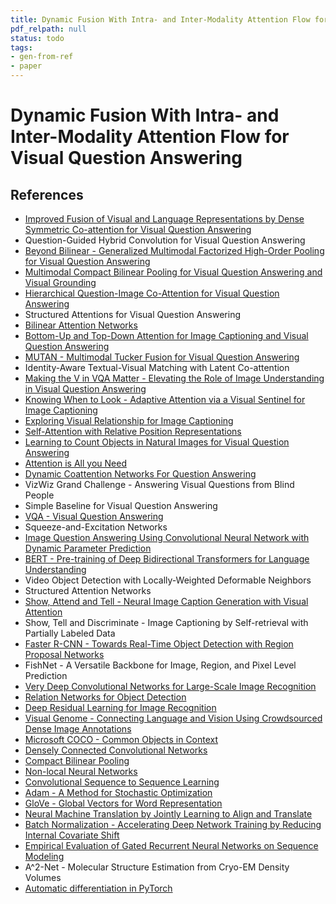 ```yaml
---
title: Dynamic Fusion With Intra- and Inter-Modality Attention Flow for Visual Question Answering
pdf_relpath: null
status: todo
tags:
- gen-from-ref
- paper
---
```


# Dynamic Fusion With Intra- and Inter-Modality Attention Flow for Visual Question Answering

## References

- [Improved Fusion of Visual and Language Representations by Dense Symmetric Co-attention for Visual Question Answering](./improved-fusion-of-visual-and-language-representations-by-dense-symmetric-co-attention-for-visual-question-answering.md)
- Question-Guided Hybrid Convolution for Visual Question Answering
- [Beyond Bilinear - Generalized Multimodal Factorized High-Order Pooling for Visual Question Answering](./beyond-bilinear-generalized-multimodal-factorized-high-order-pooling-for-visual-question-answering.md)
- [Multimodal Compact Bilinear Pooling for Visual Question Answering and Visual Grounding](./multimodal-compact-bilinear-pooling-for-visual-question-answering-and-visual-grounding.md)
- [Hierarchical Question-Image Co-Attention for Visual Question Answering](./hierarchical-question-image-co-attention-for-visual-question-answering.md)
- Structured Attentions for Visual Question Answering
- [Bilinear Attention Networks](./bilinear-attention-networks.md)
- [Bottom-Up and Top-Down Attention for Image Captioning and Visual Question Answering](./bottom-up-and-top-down-attention-for-image-captioning-and-visual-question-answering.md)
- [MUTAN - Multimodal Tucker Fusion for Visual Question Answering](./mutan-multimodal-tucker-fusion-for-visual-question-answering.md)
- Identity-Aware Textual-Visual Matching with Latent Co-attention
- [Making the V in VQA Matter - Elevating the Role of Image Understanding in Visual Question Answering](./making-the-v-in-vqa-matter-elevating-the-role-of-image-understanding-in-visual-question-answering.md)
- [Knowing When to Look - Adaptive Attention via a Visual Sentinel for Image Captioning](./knowing-when-to-look-adaptive-attention-via-a-visual-sentinel-for-image-captioning.md)
- [Exploring Visual Relationship for Image Captioning](./exploring-visual-relationship-for-image-captioning.md)
- [Self-Attention with Relative Position Representations](./self-attention-with-relative-position-representations.md)
- [Learning to Count Objects in Natural Images for Visual Question Answering](./learning-to-count-objects-in-natural-images-for-visual-question-answering.md)
- [Attention is All you Need](./attention-is-all-you-need.md)
- [Dynamic Coattention Networks For Question Answering](./dynamic-coattention-networks-for-question-answering.md)
- VizWiz Grand Challenge - Answering Visual Questions from Blind People
- Simple Baseline for Visual Question Answering
- [VQA - Visual Question Answering](./vqa-visual-question-answering.md)
- Squeeze-and-Excitation Networks
- [Image Question Answering Using Convolutional Neural Network with Dynamic Parameter Prediction](./image-question-answering-using-convolutional-neural-network-with-dynamic-parameter-prediction.md)
- [BERT - Pre-training of Deep Bidirectional Transformers for Language Understanding](./bert-pre-training-of-deep-bidirectional-transformers-for-language-understanding.md)
- Video Object Detection with Locally-Weighted Deformable Neighbors
- Structured Attention Networks
- [Show, Attend and Tell - Neural Image Caption Generation with Visual Attention](./show-attend-and-tell-neural-image-caption-generation-with-visual-attention.md)
- Show, Tell and Discriminate - Image Captioning by Self-retrieval with Partially Labeled Data
- [Faster R-CNN - Towards Real-Time Object Detection with Region Proposal Networks](./faster-r-cnn-towards-real-time-object-detection-with-region-proposal-networks.md)
- FishNet - A Versatile Backbone for Image, Region, and Pixel Level Prediction
- [Very Deep Convolutional Networks for Large-Scale Image Recognition](./very-deep-convolutional-networks-for-large-scale-image-recognition.md)
- [Relation Networks for Object Detection](./relation-networks-for-object-detection.md)
- [Deep Residual Learning for Image Recognition](./deep-residual-learning-for-image-recognition.md)
- [Visual Genome - Connecting Language and Vision Using Crowdsourced Dense Image Annotations](./visual-genome-connecting-language-and-vision-using-crowdsourced-dense-image-annotations.md)
- [Microsoft COCO - Common Objects in Context](./microsoft-coco-common-objects-in-context.md)
- [Densely Connected Convolutional Networks](./densely-connected-convolutional-networks.md)
- [Compact Bilinear Pooling](./compact-bilinear-pooling.md)
- [Non-local Neural Networks](./non-local-neural-networks.md)
- [Convolutional Sequence to Sequence Learning](./convolutional-sequence-to-sequence-learning.md)
- [Adam - A Method for Stochastic Optimization](./adam-a-method-for-stochastic-optimization.md)
- [GloVe - Global Vectors for Word Representation](./glove-global-vectors-for-word-representation.md)
- [Neural Machine Translation by Jointly Learning to Align and Translate](./neural-machine-translation-by-jointly-learning-to-align-and-translate.md)
- [Batch Normalization - Accelerating Deep Network Training by Reducing Internal Covariate Shift](./batch-normalization-accelerating-deep-network-training-by-reducing-internal-covariate-shift.md)
- [Empirical Evaluation of Gated Recurrent Neural Networks on Sequence Modeling](./empirical-evaluation-of-gated-recurrent-neural-networks-on-sequence-modeling.md)
- A^2-Net - Molecular Structure Estimation from Cryo-EM Density Volumes
- [Automatic differentiation in PyTorch](./automatic-differentiation-in-pytorch.md)
